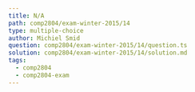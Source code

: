 ```yaml
---
title: N/A
path: comp2804/exam-winter-2015/14
type: multiple-choice
author: Michiel Smid
question: comp2804/exam-winter-2015/14/question.ts
solution: comp2804/exam-winter-2015/14/solution.md
tags:
  - comp2804
  - comp2804-exam
---
```

